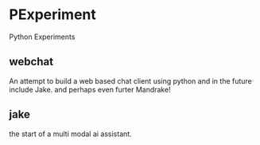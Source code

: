 # PExperiment
Python Experiments

## webchat

An attempt to build a web based chat client using python and in the future include Jake. and perhaps even furter Mandrake! 

## jake

the start of a multi modal ai assistant.